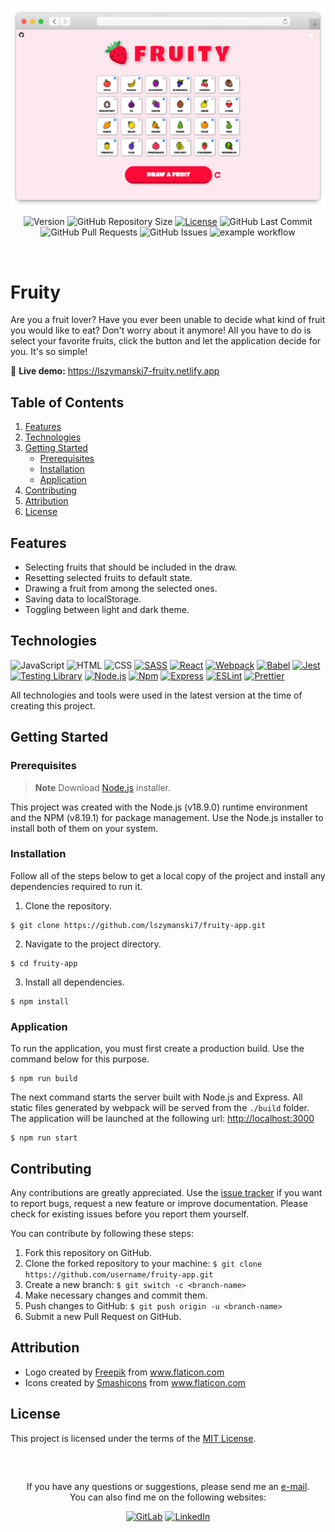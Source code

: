 <!-- APPLICATION PREVIEW -->
<div align="center">
  
  ![Fruity Header](./docs/application.png)
  
</div>

<!-- SHIELDS -->
<div align="center">
  
  ![Version](https://img.shields.io/badge/version-1.0.0-blue?label=Version&labelColor=2b3137)
  ![GitHub Repository Size](https://img.shields.io/github/repo-size/lszymanski7/fruity-app?label=Size&labelColor=2b3137)
  [![License](https://img.shields.io/badge/License-MIT-yellow.svg?label=License&labelColor=2b3137)](https://github.com/lszymanski7/fruity-app/blob/main/LICENSE.md)
  ![GitHub Last Commit](https://img.shields.io/github/last-commit/lszymanski7/fruity-app?label=Last%20Commit&labelColor=2b3137)
  ![GitHub Pull Requests](https://img.shields.io/github/issues-pr/lszymanski7/fruity-app?label=Pull%20Requests&labelColor=2b3137)
  ![GitHub Issues](https://img.shields.io/github/issues/lszymanski7/fruity-app?label=Issues&labelColor=2b3137)
  ![example workflow](https://github.com/github/docs/actions/workflows/main.yml/badge.svg)
  
</div>

<br/>

<!-- FRUITY -->
# Fruity
Are you a fruit lover? Have you ever been unable to decide what kind of fruit you would like to eat? Don't worry about it anymore! All you have to do is select your favorite fruits, click the button and let the application decide for you. It's so simple!

🚀 **Live demo:** <a href="https://lszymanski7-fruity.netlify.app">https://lszymanski7-fruity.netlify.app<a/>

<!-- TABLE OF CONTENTS -->
## Table of Contents
1. [Features](#features)
2. [Technologies](#technologies)
3. [Getting Started](#getting-started)
    - [Prerequisites](#prerequisites)
    - [Installation](#installation)
    - [Application](#application)
4. [Contributing](#contributing)
5. [Attribution](#attribution)
6. [License](#license)

<!-- FEATURES -->
## Features
- Selecting fruits that should be included in the draw.
- Resetting selected fruits to default state.
- Drawing a fruit from among the selected ones.
- Saving data to localStorage.
- Toggling between light and dark theme.

<!-- TECHNOLOGIES -->
## Technologies
![JavaScript](https://img.shields.io/badge/JavaScript-2e2e2e?style=flat&logo=javascript&logoColor=F7DF1E)
![HTML](https://img.shields.io/badge/HTML-2e2e2e?style=flat&logo=html5&logoColor=E34F26)
![CSS](https://img.shields.io/badge/CSS-2e2e2e?style=flat&logo=css3&logoColor=1572B6)
[![SASS](https://img.shields.io/badge/SASS-2e2e2e?style=flat&logo=SASS&logoColor=CC6699)](https://sass-lang.com)
[![React](https://img.shields.io/badge/React-2e2e2e?style=flat&logo=react&logoColor=61DAFB)](https://reactjs.org)
[![Webpack](https://img.shields.io/badge/Webpack-2e2e2e?style=flat&logo=webpack&logoColor=8DD6F9)](https://webpack.js.org)
[![Babel](https://img.shields.io/badge/Babel-2e2e2e?style=flat&logo=babel&logoColor=F9DC3E)](https://babeljs.io)
[![Jest](https://img.shields.io/badge/Jest-2e2e2e?style=flat&logo=jest&logoColor=C21325)](https://jestjs.io)
[![Testing Library](https://img.shields.io/badge/Testing%20Library-2e2e2e?style=flat&logo=testinglibrary&logoColor=E33332)](https://testing-library.com)
[![Node.js](https://img.shields.io/badge/Node.js-2e2e2e?style=flat&logo=node.js&logoColor=339933)](https://nodejs.org/en)
[![Npm](https://img.shields.io/badge/Npm-2e2e2e?style=flat&logo=npm&logoColor=CB3837)](https://npmjs.com)
[![Express](https://img.shields.io/badge/Express-2e2e2e?style=flat&logo=express&logoColor=FFFFFF)](https://expressjs.com)
[![ESLint](https://img.shields.io/badge/ESLint-2e2e2e?style=flat&logo=eslint&logoColor=4B32C3)](https://eslint.org)
[![Prettier](https://img.shields.io/badge/Prettier-2e2e2e?style=flat&logo=prettier&logoColor=F7B93E)](https://prettier.io)

All technologies and tools were used in the latest version at the time of creating this project.

<!-- Getting Started -->
## Getting Started

<!-- Prerequisites -->
### Prerequisites
> **Note** Download [Node.js](https://nodejs.org/en/download) installer.

This project was created with the Node.js (v18.9.0) runtime environment and the NPM (v8.19.1) for package management. Use the Node.js installer to install both of them on your system.

<!-- Installation -->
### Installation
Follow all of the steps below to get a local copy of the project and install any dependencies required to run it.

1. Clone the repository.

```
$ git clone https://github.com/lszymanski7/fruity-app.git
```

2. Navigate to the project directory.

```
$ cd fruity-app
```

3. Install all dependencies.

```
$ npm install
```

<!-- APPLICATION -->
### Application
To run the application, you must first create a production build. Use the command below for this purpose.

```
$ npm run build
```

The next command starts the server built with Node.js and Express. All static files generated by webpack will be served from the `./build` folder. The application will be launched at the following url: [http://localhost:3000](http://localhost:3000)

```
$ npm run start
```

<!-- CONTRIBUTING -->
## Contributing
Any contributions are greatly appreciated. Use the [issue tracker](https://github.com/lszymanski7/fruity-app/issues) if you want to report bugs, request a new feature or improve documentation. Please check for existing issues before you report them yourself.

You can contribute by following these steps:
1. Fork this repository on GitHub.
2. Clone the forked repository to your machine: `$ git clone https://github.com/username/fruity-app.git`
3. Create a new branch: `$ git switch -c <branch-name>`
4. Make necessary changes and commit them.
5. Push changes to GitHub: `$ git push origin -u <branch-name>`
6. Submit a new Pull Request on GitHub.

<!-- ATTRIBUTION -->
## Attribution
- Logo created by <a href="https://flaticon.com/authors/freepik">Freepik</a> from <a href="https://flaticon.com">www.flaticon.com</a>
- Icons created by <a href="https://flaticon.com/authors/smashicons">Smashicons</a> from <a href="https://flaticon.com">www.flaticon.com</a>

<!-- LICENSE -->
## License
This project is licensed under the terms of the [MIT License](https://github.com/lszymanski7/fruity-app/blob/main/LICENSE.md).

<br/>

<!-- LINKS -->
##
<div align="center">
  <p>If you have any questions or suggestions, please send me an <a href="mailto:lszymanski.info@gmail.com?subject=GitHub - Your subject here...">e-mail</a>. <br/> You can also find me on the following websites:</p>
  
  [![GitLab](https://img.shields.io/badge/GitLab-555555?style=flat&logo=gitlab)](https://gitlab.com/lszymanski7)
  [![LinkedIn](https://img.shields.io/badge/LinkedIn-0A66C2?style=flat&logo=linkedin)](https://linkedin.com/in/lszymanski7)
</div>
